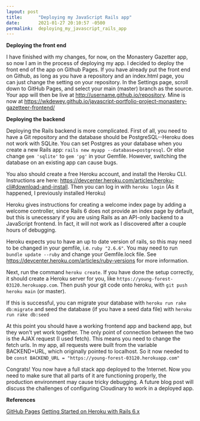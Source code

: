 ```yaml
---
layout: post
title:      "Deploying my JavaScript Rails app"
date:       2021-01-27 20:10:57 -0500
permalink:  deploying_my_javascript_rails_app
---
```



**Deploying the front end**

I have finished with my changes, for now, on the Monastery Gazetter app, so now I am in the process of deploying my app. I decided to deploy the front end of the app on Github Pages. If you have already put the front end on Github, as long as you have a repository and an index.html page, you can just change the setting on your repository. In the Settings page, scroll down to GitHub Pages, and select your main (master) branch as the source. Your app will then be live at http://username.github.io/repository.
Mine is now at https://wkdewey.github.io/javascript-portfolio-project-monastery-gazetteer-frontend/

**Deploying the backend**

Deploying the Rails backend is more complicated. First of all, you need to have a Git repository and the database should be PostgreSQL--Heroku does not work with SQLite. You can set Postgres as your database when you create a new Rails app: `rails new myapp --database=postgresql`. Or else change `gem 'sqlite'` to `gem 'pg'` in your Gemfile. However, switching the database on an existing app can cause bugs. 

You also should create a free Heroku account, and install the Heroku CLI. Instructions are here: https://devcenter.heroku.com/articles/heroku-cli#download-and-install. Then you can log in with `heroku login` (As it happened, I previously installed Heroku)

Heroku gives instructions for creating a welcome index page by adding a welcome controller, since Rails 6 does not provide an index page by default, but this is unecessary if you are using Rails as an API-only backend to a JavaScript frontend. In fact, it will not work as I discovered after a couple hours of debugging.

Heroku expects you to have an up to date version of rails, so this may need to be changed in your gemfile, i.e. `ruby "2.6.6"`. You may need to run `bundle update --ruby` and change your Gemfile.lock file. See https://devcenter.heroku.com/articles/ruby-versions for more information.

Next, run the command `heroku create`. If you have done the setup correctly, it should create a Heroku server for you, like `https://young-forest-03120.herokuapp.com`. Then push your git code onto heroku, with `git push heroku main` (or master).

If this is successful, you can migrate your database with `heroku run rake db:migrate` and seed the database (if you have a seed data file) with `heroku run rake db:seed`

At this point you should have a working frontend app and backend app, but they won't yet work together. The only point of connection between the two is the AJAX request (I used fetch). This means you need to change the fetch urls. In my app, all requests were built from the variable BACKEND+URL, which originally pointed to localhost. So it now needed to be `const BACKEND_URL = "https://young-forest-03120.herokuapp.com"`

Congrats! You now have a full stack app deployed to the !nternet. Now you need to make sure that all parts of it are functioning properly, the production environment may cause tricky debugging. A future blog post will discuss the challenges of configuring Cloudinary to work in a deployed app.


**References**

[GitHub Pages](http://pages.github.com)
[Getting Started on Heroku with Rails 6.x](https://devcenter.heroku.com/articles/getting-started-with-rails6)

